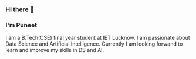 ### Hi there 👋
### I'm Puneet

I am a B.Tech(CSE) final year student at IET Lucknow. I am passionate about Data Science and Artificial Intelligence. Currently I am looking forwand to learn and improve my skills in DS and AI.

<!--
**28p07/28p07** is a ✨ _special_ ✨ repository because its `README.md` (this file) appears on your GitHub profile.

Here are some ideas to get you started:

- 🔭 I’m currently working on ...
- 🌱 I’m currently learning ...
- 👯 I’m looking to collaborate on ...
- 🤔 I’m looking for help with ...
- 💬 Ask me about ...
- 📫 How to reach me: ...
- 😄 Pronouns: ...
- ⚡ Fun fact: ...
-->
